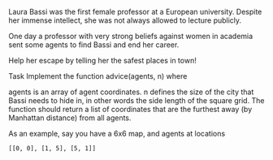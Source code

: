 Laura Bassi was the first female professor at a European university.
Despite her immense intellect, she was not always allowed to lecture publicly.

One day a professor with very strong beliefs against women in academia sent some agents to find Bassi and end her career.

Help her escape by telling her the safest places in town!

Task
Implement the function advice(agents, n) where

agents is an array of agent coordinates.
n defines the size of the city that Bassi needs to hide in, in other words the side length of the square grid.
The function should return a list of coordinates that are the furthest away (by Manhattan distance) from all agents.

As an example, say you have a 6x6 map, and agents at locations

```
[[0, 0], [1, 5], [5, 1]]
```